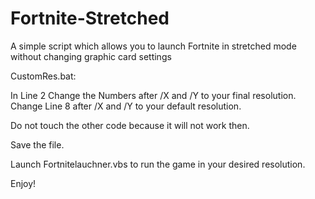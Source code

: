 # Fortnite-Stretched
A simple script which allows you to launch Fortnite in stretched mode without changing graphic card settings


CustomRes.bat:

In Line 2 Change the Numbers after /X and /Y to your final resolution.
Change Line 8 after /X and /Y to your default resolution.

Do not touch the other code because it will not work then.

Save the file.

Launch Fortnitelauchner.vbs to run the game in your desired resolution.

Enjoy! 
